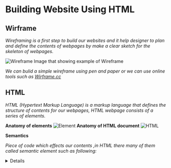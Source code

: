 # **Building Website Using HTML**

## **Wirframe**

*Wireframing is a first step to build our websites and it help designer to plan and define the contents of webpages by make a clear sketch for the skeleton of webpages.*

![Wireframe](https://d33wubrfki0l68.cloudfront.net/dbb80f2f6a5dafa25f702ad00bc429057fb59cec/52716/en/blog/uploads/versions/samuel-student-wireframe---x----972-715x---.png)
Image that showing example of Wireframe

*We can bulid a simple wireframe using pen and paper or we can use online tools such as [Wirframe.cc](https://wireframe.cc/)*


## **HTML**

*HTML (Hypertext Markup Language) is a markup language that defines the structure of contents for our webpages, HTML webpage consists of a series of elements.*

**Anatomy of elements**
![Element](https://frontendfordesigners.com/wp-content/uploads/2020/09/anatomy-of-an-html-element-1.png)
**Anatomy of HTML document**
![HTML](https://miro.medium.com/max/880/1*hQquTqhdj2DVCeeKNk-FGA.png)

**Semantics**

*Piece of code which effects our contents ,in HTML there many of them called semantic element such as following:*
<article>
<aside>
<details>
<figcaption>
<figure>
<footer>
<header>
<main>
<mark>
<nav>
<section>
<summary>
<time>



[HOME](https://malkhaleel88.github.io/reading-notes)